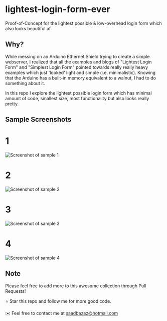 # lightest-login-form-ever
Proof-of-Concept for the lightest possible &amp; low-overhead login form which also looks beautiful af.

## Why?
While messing on an Arduino Ethernet Shield trying to create a simple webserver, I realized that all the examples and blogs of "Lightest Login Form" and "Simplest Login Form" pointed towards really really heavy examples which just 'looked' light and simple (i.e. minimalistic). Knowing that the Arduino has a built-in memory equivalent to a walnut, I had to do something about it.

In this repo I explore the lightest possible login form which has minimal amount of code, smallest size, most functionality but also looks really pretty.

## Sample Screenshots
# 1
![Screenshot of sample 1](1.png)

# 2
![Screenshot of sample 2](2.gif)

# 3
![Screenshot of sample 3](3.gif)

# 4
![Screenshot of sample 4](4.gif)

## Note
Please feel free to add more to this awesome collection through Pull Requests!

⭐ Star this repo and follow me for more good code.

✉️ Feel free to contact me at saadbazaz@hotmail.com
